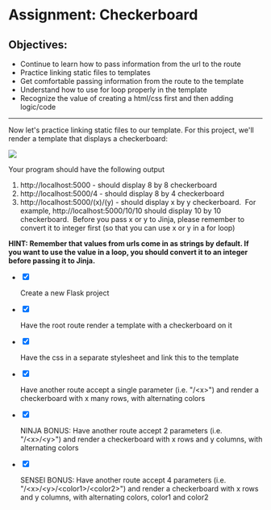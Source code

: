 <div class="module_description active_lesson_with_video ">
									
            
<h1>Assignment: Checkerboard</h1>
<h2>Objectives:</h2>
<ul>
    <li>Continue to learn how to pass information from the url to the route</li>
    <li>Practice linking static files to templates</li>
    <li>Get comfortable passing information from the route to the template</li>
    <li>Understand how to use for loop properly in the template</li>
    <li>Recognize the value of creating a html/css first and then adding logic/code</li>
</ul>
<hr>
<p>Now let's practice linking static files to our template. For this project, we'll render a template that displays a checkerboard:</p>
<p><img src="http://mathworld.wolfram.com/images/eps-gif/Checkerboard_1000.gif"></p>
<p>Your program should have the following output</p><ol><li>http://localhost:5000 - should display 8 by 8 checkerboard</li><li>http://localhost:5000/4 - should display 8 by 4 checkerboard</li><li>http://localhost:5000/(x)/(y) - should display x by y checkerboard.&nbsp; For example, http://localhost:5000/10/10 should display 10 by 10 checkerboard.&nbsp; Before you pass x or y to Jinja, please remember to convert it to integer first (so that you can use x or y in a for loop)</li></ol>
<p><strong>HINT: Remember that values from urls come in as strings by default. If you want to use the value in a loop, you should convert it to an integer before passing it to Jinja.</strong></p>
       
</div>

<div class="todo_content">
										<ul class="todo_item_parent">
											<form action="/tracks/submit_todo" method="post" id="form_to_do_items">		
													<li>
														<input type="hidden" name="module_to_do_item_id[]" value="0">	
														<input type="hidden" name="is_completed[]" value="0" class="todo_status">	
														<input type="checkbox" id="todo_item_0" checked="checked" class="todo_check">														
														<label for="todo_item_0" class="todo_list_item">
															<div class="item_checkbox checked"></div>
															<p>Create a new Flask project</p>	
														</label>	
													</li>
													<li>
														<input type="hidden" name="module_to_do_item_id[]" value="1">	
														<input type="hidden" name="is_completed[]" value="0" class="todo_status">	
														<input type="checkbox" id="todo_item_1" checked="checked" class="todo_check">														
														<label for="todo_item_1" class="todo_list_item">
															<div class="item_checkbox checked"></div>
															<p>Have the root route render a template with a checkerboard on it</p>	
														</label>	
													</li>
													<li>
														<input type="hidden" name="module_to_do_item_id[]" value="2">	
														<input type="hidden" name="is_completed[]" value="0" class="todo_status">	
														<input type="checkbox" id="todo_item_2" checked="checked" class="todo_check">														
														<label for="todo_item_2" class="todo_list_item">
															<div class="item_checkbox checked"></div>
															<p>Have the css in a separate stylesheet and link this to the template</p>	
														</label>	
													</li>
													<li>
														<input type="hidden" name="module_to_do_item_id[]" value="3">	
														<input type="hidden" name="is_completed[]" value="0" class="todo_status">	
														<input type="checkbox" id="todo_item_3" checked="checked" class="todo_check">														
														<label for="todo_item_3" class="todo_list_item">
															<div class="item_checkbox checked"></div>
															<p>Have another route accept a single parameter (i.e. "/&lt;x&gt;") and render a checkerboard with x many rows, with alternating colors</p>	
														</label>	
													</li>
													<li>
														<input type="hidden" name="module_to_do_item_id[]" value="4">	
														<input type="hidden" name="is_completed[]" value="0" class="todo_status">	
														<input type="checkbox" id="todo_item_4" checked="checked" class="todo_check">														
														<label for="todo_item_4" class="todo_list_item">
															<div class="item_checkbox checked"></div>
															<p>NINJA BONUS: Have another route accept 2 parameters (i.e. "/&lt;x&gt;/&lt;y&gt;") and render a checkerboard with x rows and y columns, with alternating colors</p>	
														</label>	
													</li>
													<li>
														<input type="hidden" name="module_to_do_item_id[]" value="5">	
														<input type="hidden" name="is_completed[]" value="0" class="todo_status">	
														<input type="checkbox" id="todo_item_5" checked="checked" class="todo_check">														
														<label for="todo_item_5" class="todo_list_item">
															<div class="item_checkbox checked"></div>
															<p>SENSEI BONUS: Have another route accept 4 parameters (i.e. "/&lt;x&gt;/&lt;y&gt;/&lt;color1&gt;/&lt;color2&gt;") and render a checkerboard with x rows and y columns, with alternating colors, color1 and color2</p>	
														</label>	
													</li>									
												<input type="hidden" name="id" id="task_todo_id" value="5071031">
												<input type="hidden" name="chapter_module_id" value="42698">
												<input type="hidden" name="track_id" value="119">
												<input type="hidden" name="authenticity_token" value="sLO65z81Un8ogC/FYv7u6xcsFvuzeOSgTThZDbHAsxY=">
											</form>
										</ul>
									</div>
